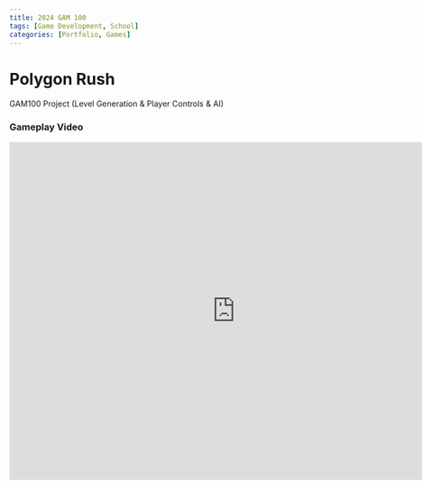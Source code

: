 ```yaml
---
title: 2024 GAM 100
tags: [Game Development, School]
categories: [Portfolio, Games]
---
```


# Polygon Rush


GAM100 Project (Level Generation & Player Controls & AI)

### Gameplay Video
<iframe width="800" height="600" src="https://www.youtube.com/embed/8ga4TzA3_s8?si=Q_jwNKKOfL-tOmBc" title="YouTube video player" frameborder="0" allow="accelerometer; autoplay; clipboard-write; encrypted-media; gyroscope; picture-in-picture; web-share" referrerpolicy="strict-origin-when-cross-origin" allowfullscreen></iframe>